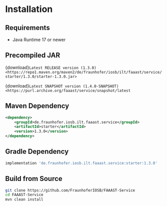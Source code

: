 # Installation

## Requirements

-	Java Runtime 17 or newer

## Precompiled JAR

<!--start:download-release-->
{download}`Latest RELEASE version (1.3.0) <https://repo1.maven.org/maven2/de/fraunhofer/iosb/ilt/faaast/service/starter/1.3.0/starter-1.3.0.jar>`<!--end:download-release-->

<!--start:download-snapshot-->
{download}`Latest SNAPSHOT version (1.4.0-SNAPSHOT) <https://purl.archive.org/faaast/service/snapshot/latest`<!--end:download-snapshot-->

## Maven Dependency

```xml
<dependency>
	<groupId>de.fraunhofer.iosb.ilt.faaast.service</groupId>
	<artifactId>starter</artifactId>
	<version>1.3.0</version>
</dependency>
```

## Gradle Dependency

```groovy
implementation 'de.fraunhofer.iosb.ilt.faaast.service:starter:1.3.0'
```

## Build from Source

```sh
git clone https://github.com/FraunhoferIOSB/FAAAST-Service
cd FAAAST-Service
mvn clean install
```